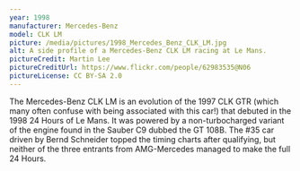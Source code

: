 ```yaml
---
year: 1998
manufacturer: Mercedes-Benz
model: CLK LM
picture: /media/pictures/1998_Mercedes_Benz_CLK_LM.jpg
alt: A side profile of a Mercedes-Benz CLK LM racing at Le Mans.
pictureCredit: Martin Lee
pictureCreditUrl: https://www.flickr.com/people/62983535@N06
pictureLicense: CC BY-SA 2.0
---
```

The Mercedes-Benz CLK LM is an evolution of the 1997 CLK GTR (which many often confuse with being associated with this car!) that debuted in the 1998 24 Hours of Le Mans. It was powered by a non-turbocharged variant of the engine found in the Sauber C9 dubbed the GT 108B. The #35 car driven by Bernd Schneider topped the timing charts after qualifying, but neither of the three entrants from AMG-Mercedes managed to make the full 24 Hours.

